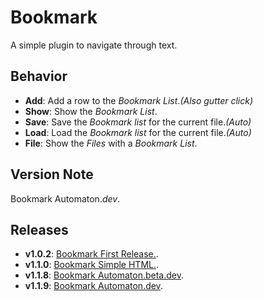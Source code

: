 # Bookmark

A simple plugin to navigate through text.

## Behavior

- **Add**: Add a row to the *Bookmark List*.*(Also gutter click)*
- **Show**: Show the *Bookmark List*.
- **Save**: Save the *Bookmark list* for the current file.*(Auto)*
- **Load**: Load the *Bookmark list* for the current file.*(Auto)*
- **File**: Show the *Files* with a *Bookmark List*.

## Version Note

Bookmark Automaton.*dev*.

## Releases

- **v1.0.2**: [Bookmark First Release.](https://github.com/MarshallNekiu/Acode-Bookmark-Plugin/releases/tag/v1.0.2).
- **v1.1.0**: [Bookmark Simple HTML.](https://github.com/MarshallNekiu/Acode-Bookmark-Plugin/releases/tag/v1.1.0).
- **v1.1.8**: [Bookmark Automaton.beta.dev](https://github.com/MarshallNekiu/Acode-Bookmark-Plugin/releases/tag/v1.1.8).
- **v1.1.9**: [Bookmark Automaton.dev](https://github.com/MarshallNekiu/Acode-Bookmark-Plugin/releases/tag/v1.1.9).
